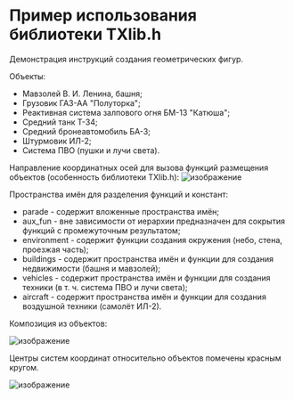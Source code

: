 # Пример использования библиотеки TXlib.h

Демонстрация инструкций создания геометрических фигур.

Объекты:
- Мавзолей В. И. Ленина, башня;
- Грузовик ГАЗ-АА "Полуторка";
- Реактивная система залпового огня БМ-13 "Катюша";
- Средний танк Т-34;
- Средний бронеавтомобиль БА-3;
- Штурмовик ИЛ-2;
- Система ПВО (пушки и лучи света).

Направление координатных осей для вызова функций размещения объектов (особенность библиотеки TXlib.h):
![изображение](https://user-images.githubusercontent.com/78896451/111069780-b2f66e00-84df-11eb-9644-d0cf9f3a64f5.png)

Пространства имён для разделения функций и констант:
- parade - содержит вложенные пространства имён;
- aux_fun - вне зависимости от иерархии предназначен для сокрытия функций с промежуточным результатом;
- environment - содержит функции создания окружения (небо, стена, проезжая часть);
- buildings - содержит пространства имён и функции для создания недвижимости (башня и мавзолей);
- vehicles - содержит пространства имён и функции для создания техники (в т. ч. система ПВО и лучи света);
- aircraft - содержит пространства имён и функции для создания воздушной техники (самолёт ИЛ-2).
 
 Композиция из объектов:
 
![изображение](https://user-images.githubusercontent.com/78896451/110846265-a6460000-82bc-11eb-9c02-2aa2f1147522.png)

Центры систем координат относительно объектов помечены красным кругом.

![изображение](https://user-images.githubusercontent.com/78896451/111069307-7b86c200-84dd-11eb-9a53-0b74afebfd79.png)

